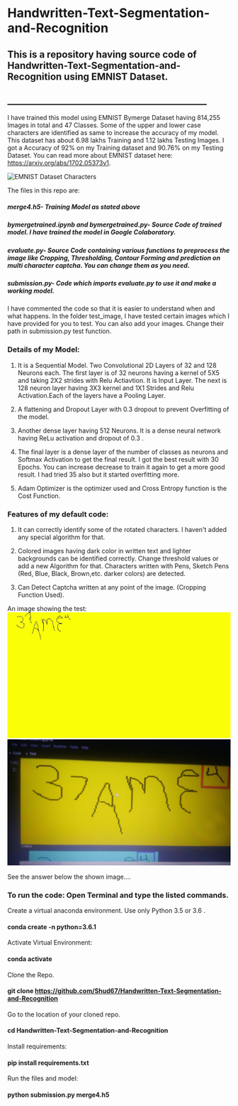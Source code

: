 # Handwritten-Text-Segmentation-and-Recognition
## This is a repository having source code of Handwritten-Text-Segmentation-and-Recognition using EMNIST Dataset.
## _____________________________________________

I have trained this model using EMNIST Bymerge Dataset having 814,255 Images in total and 47 Classes. Some of the upper and lower case characters are identified as same to increase the accuracy of my model. This dataset has about 6.98 lakhs Training and 1.12 lakhs Testing Images. I got a Accuracy of 92% on my Training dataset and 90.76% on my Testing Dataset.
You can read more about EMNIST dataset here: https://arxiv.org/abs/1702.05373v1.

![EMNIST Dataset Characters](https://imgur.com/MJo1Kd0.jpg)

The files in this repo are: 
##### merge4.h5- Training Model as stated above
##### bymergetrained.ipynb and bymergetrained.py- Source Code of trained model. I have trained the model in Google Colaboratory.
##### evaluate.py- Source Code containing various functions to preprocess the image like Cropping, Thresholding, Contour Forming and prediction on multi character captcha. You can change them as you need.
##### submission.py- Code which imports evaluate.py to use it and make a working model.

I have commented the code so that it is easier to understand when and what happens.
In the folder test_image, I have tested certain images which I have provided for you to test. You can also add your images. Change their path in submission.py test function.

### Details of my Model:
1. It is a Sequential Model. Two Convolutional 2D Layers of 32 and 128 Neurons each. The first layer is of 32 neurons having a kernel of 5X5 and taking 2X2 strides with Relu Actiavtion. It is Input Layer.
The next is 128 neuron layer having 3X3 kernel and 1X1 Strides and Relu Activation.Each of the layers have a Pooling Layer.

2. A flattening and Dropout Layer with 0.3 dropout to prevent Overfitting of the model.

3. Another dense layer having 512 Neurons. It is a dense neural network having ReLu activation and dropout of 0.3 .

4. The final layer is a dense layer of the number of classes as neurons and Softmax Activation to get the final result. I got the best result with 30 Epochs. You can increase decrease to train it again to get a more good result. I had tried 35 also but it started overfitting more.

5. Adam Optimizer is the optimizer used and Cross Entropy function is the Cost Function.

### Features of my default code:

1. It can correctly identify some of the rotated characters. I haven't added any special algorithm for that.

2. Colored images having dark color in written text and lighter backgrounds can be identified correctly. Change threshold values or add a new Algorithm for that.
Characters written with Pens, Sketch Pens (Red, Blue, Black, Brown,etc. darker colors) are detected. 

3. Can Detect Captcha written at any point of the image. (Cropping Function Used).

An image showing the test:
![Testing image example](test_image/test_done.jpeg)
![Testing image example](test_image/test_shown.jpeg)

See the answer below the shown image....

### To run the code: Open Terminal and type the listed commands.
Create a virtual anaconda environment. Use only Python 3.5 or 3.6 .
#### conda create -n <env name> python=3.6.1 
Activate Virtual Environment:
#### conda activate <env name>
Clone the Repo.
#### git clone https://github.com/Shud67/Handwritten-Text-Segmentation-and-Recognition
Go to the location of your cloned repo.
#### cd Handwritten-Text-Segmentation-and-Recognition
Install requirements:
#### pip install requirements.txt

Run the files and model:
#### python submission.py merge4.h5
